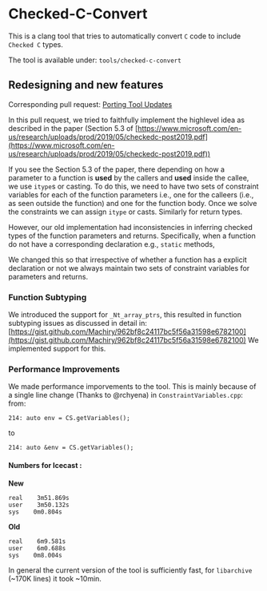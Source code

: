 # Checked-C-Convert


This is a clang tool that tries to automatically convert `C` code to include `Checked
C` types.

The tool is available under: `tools/checked-c-convert`

## Redesigning and new features

Corresponding pull request: [Porting Tool Updates](https://github.com/microsoft/checkedc-clang/pull/642)

In this pull request, we tried to faithfully implement the highlevel idea as described in the paper (Section 5.3 of [https://www.microsoft.com/en-us/research/uploads/prod/2019/05/checkedc-post2019.pdf](https://www.microsoft.com/en-us/research/uploads/prod/2019/05/checkedc-post2019.pdf))

If you see the Section 5.3 of the paper, there depending on how a parameter to a function is **used** by the callers and **used** inside the callee, we use `itype`s or casting. To do this, we need to have two sets of constraint variables for each of the function parameters i.e., one for the calleers (i.e., as seen outside the function) and one for the function body. Once we solve the constraints we can assign `itype` or casts. Similarly for return types.

However, our old implementation had inconsistencies in inferring checked types of the function parameters and returns. Specifically, when a function do not have a corresponding declaration e.g., `static` methods, 

We changed this so that irrespective of whether a function has a explicit declaration or not we always maintain two sets of constraint variables for parameters and returns.

### Function Subtyping
We introduced the support for `_Nt_array_ptrs`, this resulted in function subtyping issues as discussed in detail in: [https://gist.github.com/Machiry/962bf8c24117bc5f56a31598e6782100](https://gist.github.com/Machiry/962bf8c24117bc5f56a31598e6782100)
We implemented support for this.

### Performance Improvements

We made performance imporvements to the tool. This is mainly because of a single line change (Thanks to @rchyena) in `ConstraintVariables.cpp`:
from:
```
214: auto env = CS.getVariables();
```
to
```
214: auto &env = CS.getVariables();
```
#### Numbers for Icecast :
**New**
```
real    3m51.869s  
user    3m50.132s  
sys    0m0.804s
```
**Old**
```
real    6m9.581s  
user    6m0.688s  
sys    0m8.004s
```
In general the current version of the tool is sufficiently fast, for `libarchive` (~170K lines) it took ~10min. 

